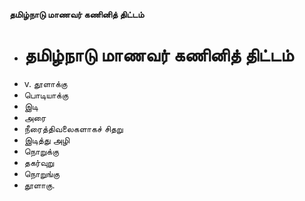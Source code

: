**தமிழ்நாடு மாணவர் கணினித் திட்டம்**
- # தமிழ்நாடு மாணவர் கணினித் திட்டம்
- v. தூளாக்கு
- பொடியாக்கு
- இடி
- அரை
- நீரைத்திவலைகளாகச் சிதறு
- இடித்து அழி
- நொறுக்கு
- தகர்வுறு
- நொறுங்கு
- தூளாகு.

